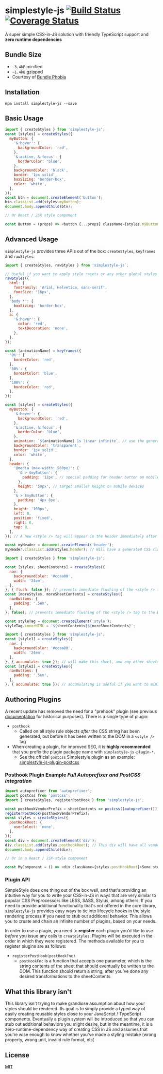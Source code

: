 # simplestyle-js [![Build Status](https://travis-ci.org/benduran/simplestyle.svg?branch=master)](https://travis-ci.org/benduran/simplestyle) [![Coverage Status](https://coveralls.io/repos/github/benduran/simplestyle/badge.svg?branch=master)](https://coveralls.io/github/benduran/simplestyle?branch=master)
A super simple CSS-in-JS solution with friendly TypeScript support and **zero runtime dependencies**

## Bundle Size
- `~3.4kB` minified
- `~1.4kB` gzipped
- Courtesy of [Bundle Phobia](https://bundlephobia.com/result?p=simplestyle-js)

## Installation
`npm install simplestyle-js --save`

## Basic Usage
```javascript
import { createStyles } from 'simplestyle-js';
const [styles] = createStyles({
  myButton: {
    '&:hover': {
      backgroundColor: 'red',
    },
    '&:active, &:focus': {
      borderColor: 'blue',
    },
    backgroundColor: 'black',
    border: '1px solid',
    boxSizing: 'border-box',
    color: 'white',
  },
});
const btn = document.createElement('button');
btn.classList.add(styles.myButton);
document.body.appendChild(btn);

// Or React / JSX style component

const Button = (props) => <button {...props} className={styles.myButton}>Awesome button</button>
```

## Advanced Usage

`simplestyle-js` provides three APIs out of the box: `createStyles`, `keyframes` and `rawStyles`.

```javascript
import { createStyles, rawStyles } from 'simplestyle-js`;

// Useful if you want to apply style resets or any other global styles
rawStyles({
  html: {
    fontFamily: 'Arial, Helvetica, sans-serif',
    fontSize: '16px',
  },
  'body *': {
    boxSizing: 'border-box',
  },
  a: {
    '&:hover': {
      color: 'red',
      textDecoration: 'none',
    },
  },
});

const [animationName] = keyframes({
  '0%': {
    borderColor: 'red',
  },
  '50%': {
    borderColor: 'blue',
  },
  '100%': {
    borderColor: 'red',
  },
});

const [styles] = createStyles({
  myButton: {
    '&:hover': {
      backgroundColor: 'red',
    },
    '&:active, &:focus': {
      borderColor: 'blue',
    },
    animation: `${animationName} 1s linear infinite`, // use the generated animation name from the `keyframes` call above
    backgroundColor: 'transparent',
    border: '1px solid',
    color: 'white',
  },
  header: {
    '@media (max-width: 960px)': {
      '& > $myButton': {
        padding: '12px', // special padding for header button on mobile
      },
      height: '50px', // target smaller height on mobile devices
    },
    '& > $myButton': {
      padding: '4px 8px',
    },
    height: '100px',
    left: 0,
    position: 'fixed',
    right: 0,
    top: 0,
  },
}); // A new <style /> tag will appear in the header immediately after calling this function

const myHeader = document.createElement('header');
myHeader.classList.add(styles.header); // Will have a generated CSS classname in the format of '.header<unique_identifier>' ex .headerumdoaudnaoqwu
```

```javascript
import { createStyles } from 'simplestyle-js';

const [styles, sheetContents] = createStyles({
  nav: {
    backgroundColor: '#ccaa00',
    width: '24em',
  },
}, { flush: false }); // prevents immediate flushing of the <style /> tag to the DOM
const [moreStyles, moreSheetContents] = createStyles({
  navButtons: {
    padding: '.5em',
  },
}, false); // prevents immediate flushing of the <style /> tag to the DOM

const styleTag = document.createElement('style');
styleTag.innerHTML = `${sheetContents}${moreSheetContents}`;
```

```javascript
import { createStyles } from 'simplestyle-js';
const [style1] = createStyles({
  nav: {
    backgroundColor: '#ccaa00',
    width: '24em',
  },
}, { accumulate: true }); // will make this sheet, and any other sheets where "accumulate: true" is used, aggregated into a single output `<style />`
const [style2] = createStyles({
  navButtons: {
    padding: '.5em',
  },
}, { accumulate: true }); // accumulating is useful if you want to minimize DOM writes
```

## Authoring Plugins
A recent update has removed the need for a "prehook" plugin (see previous [documentation](https://github.com/benduran/simplestyle/blob/276aac7fd8b64c6cbfced152249aac7024351092/README.md#prehook-plugin-example-poor-mans-autoprefixer) for historical purposes).
There is a single type of plugin:
- `posthook`
  - Called on all style rule objects *after* the CSS string has been generated, but before it has been written to the DOM in a `<style />` tag
- When creating a plugin, for improved SEO, it is **highly recommended** that you prefix the plugin package name with `simplestyle-js-plugin-*`.
  - See the official `postcss` Simplestyle plugin as an example: [simplestyle-js-plugin-postcss](https://www.npmjs.com/package/simplestyle-js-plugin-postcss)

### Posthook Plugin Example *Full Autoprefixer and PostCSS integration*
```javascript
import autoprefixer from 'autoprefixer';
import postcss from 'postcss';
import { createStyles, registerPostHook } from 'simplestyle-js';

const posthookVendorPrefix = sheetContents => postcss([autoprefixer()]).process(s.getStyles()).css;
registerPostHook(posthookVendorPrefix);
const styles = createStyles({
  postHookRoot: {
    userSelect: 'none',
  },
});
const div = document.createElement('div');
div.classList.add(styles.posthookRoot); // This div will have all vendor prefixed CSS properties based on how PostCSS and Autoprefixer transform the CSS
document.body.appendChild(div);

// Or in a React / JSX-style component

const MyComponent = () => <div className={styles.postHookRoot}>Some stuff here</div>
```
### Plugin API
SimpleStyle does one thing out of the box well, and that's providing an intuitive way for you to write your CSS-in-JS in ways that are very similar to popular CSS Preprocessors like LESS, SASS, Stylus, among others. If you need to provide additional functionality that's not offered in the core library, `simplestyle-js` provides easy ways to tie into lifecycle hooks in the style rendering process if you need to stub out additional behavior. This allows you to create and chain an infinite number of plugins, based on your needs. 

In order to use a plugin, you need to **register** each plugin you'd like to use *before* you issue any calls to `createStyles`. Plugins will be executed in the order in which they were registered. The methods available for you to register plugins are as follows:

- `registerPostHook(postHookFnc)`
  - `postHookFnc` is a function that accepts one parameter, which is the string contents of the sheet that should eventually be written to the DOM. This function should return a string, after you've done any desired transformations to the sheetContents.

## What this library isn't
This library isn't trying to make grandiose assumption about how your styles should be rendered. Its goal is to simply provide a typed way of 
easily creating reusable styles close to your JavaScript / TypeScript components. Eventually a plugin system will be introduced so that you can stub out
additional behaviors you might desire, but in the meantime, it is a zero-runtime-dependency way of creating CSS in JS and assumes that you're wise enough to know
whether you've made a styling mistake (wrong property, wrong unit, invalid rule format, etc)

## License
[MIT](https://en.wikipedia.org/wiki/MIT_License)
